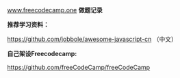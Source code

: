 www.freecodecamp.one **做题记录**

**推荐学习资料：**

https://github.com/jobbole/awesome-javascript-cn  （中文）



**自己架设Freecodecamp:**

https://github.com/freeCodeCamp/freeCodeCamp
